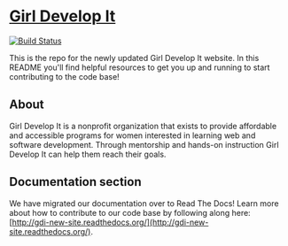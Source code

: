 # [Girl Develop It](http://girl-develop-it.herokuapp.com)

[![Build Status](https://api.travis-ci.org/girldevelopit/gdi-website.svg?branch=production)](https://travis-ci.org/girldevelopit/gdi-new-site)

<!-- [![Coverage Status](https://coveralls.io/repos/dianpan/gdi-new-site/badge.svg?branch=production&service=github)](https://coveralls.io/github/dianpan/gdi-new-site?branch=production) -->

This is the repo for the newly updated Girl Develop It website. In this README you'll find helpful resources to get you up and running to start contributing to the code base!

## About

Girl Develop It is a nonprofit organization that exists to provide affordable and accessible programs for women interested in learning web and software development. Through mentorship and hands-on instruction Girl Develop It can help them reach their goals.

## Documentation section 


We have migrated our documentation over to Read The Docs! Learn more about how to contribute to our code base by following along here: [http://gdi-new-site.readthedocs.org/](http://gdi-new-site.readthedocs.org/).

